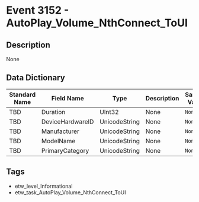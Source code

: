 # Event 3152 - AutoPlay_Volume_NthConnect_ToUI

## Description
None

## Data Dictionary
|Standard Name|Field Name|Type|Description|Sample Value|
|---|---|---|---|---|
|TBD|Duration|UInt32|None|`None`|
|TBD|DeviceHardwareID|UnicodeString|None|`None`|
|TBD|Manufacturer|UnicodeString|None|`None`|
|TBD|ModelName|UnicodeString|None|`None`|
|TBD|PrimaryCategory|UnicodeString|None|`None`|

## Tags
* etw_level_Informational
* etw_task_AutoPlay_Volume_NthConnect_ToUI